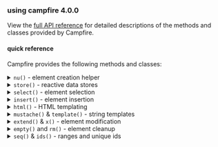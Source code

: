 ### using campfire 4.0.0

View the [full API reference](/site/docs/modules/campfire.html) for detailed descriptions of the methods and classes
provided by Campfire.

#### quick reference

Campfire provides the following methods and classes:

<details>
<summary><code>nu()</code> - element creation helper</summary>

Create DOM elements with a readable, chainable builder pattern.

```js
const [greeting] = cf.nu("h1")
    .content("Hello, world!")
    .attr("id", "greeting")
    .done();

const name = cf.store({ value: "User" });
const [info] = cf.nu("div.info")
    .deps({ name })
    .render(({ name }, { b }) => b.html`Logged in as: <strong>${name}</strong>`)
    .done();
```

</details>

<details>
<summary><code>store()</code> - reactive data stores</summary>

Store state in a reactive scalar, array, or map.

```js
const counter = cf.store({ value: 0 });
counter.update((n) => n + 1);
counter.on("update", (e) => console.log(e.value));

const todos = cf.store({ type: "list", value: ["A"] });
todos.push("B");

const users = cf.store({ type: "map", value: { sid: true } });
users.set("alex", false);
```

</details>

<details>
<summary><code>select()</code> - element selection</summary>

Select DOM elements with a unified API.

```js
const [header] = cf.select({ s: "header" });
const buttons = cf.select({ s: "button", all: true });
```

</details>

<details>
<summary><code>insert()</code> - element insertion</summary>

Insert elements anywhere in the DOM.

```js
cf.insert(greeting, { into: document.body });
cf.insert(info, { after: greeting });
```

</details>

<details>
<summary><code>html()</code> - HTML templating</summary>

Escape content for the DOM and compose structured HTML.

```js
const text = cf.html`A message for <b>${user}</b>`;
```

</details>

<details>
<summary><code>mustache()</code> & <code>template()</code> - string templates</summary>

```js
// Basic interpolation (auto-escaped)
cf.mustache("Hello, {{name}}!", { name: "<b>Alex</b>" }); // "Hello, &lt;b&gt;Alex&lt;/b&gt;!"

// Unescaped HTML (triple braces)
cf.mustache("Raw: {{{html}}}", { html: "<b>bold</b>" }); // "Raw: <b>bold</b>"

// Sections (conditional, loop)
cf.mustache(
    "{{#items}}<li>{{.}}</li>{{/items}}{{^items}}No items{{/items}}",
    { items: ["Red", "Green"] },
); // "<li>Red</li><li>Green</li>"

// Reusable (compiled) templates
const hello = cf.template("Hello, {{who}}!");
hello({ who: "World" }); // "Hello, World!"
hello({ who: "<x>" }); // "Hello, &lt;x&gt;!"
```

</details>

<details>
<summary><code>extend()</code> & <code>x()</code> - element modification</summary>

Modify or enhance any DOM element with props, reactivity, and more. Use the builder for clarity.

```js
cf.x(header)
    .content("Page Header")
    .style("fontWeight", "bold")
    .done();
```

</details>

<details>
<summary><code>empty()</code> and <code>rm()</code> - element cleanup</summary>

Clear an element or remove it from the DOM.

```js
cf.empty(container);
cf.rm(header);
```

</details>

<details>
<summary><code>seq()</code> & <code>ids()</code> - ranges and unique ids</summary>

```js
cf.seq(3).forEach((i) => {
    const id = cf.ids("item")();
    cf.nu("div.item").attr("id", id).content(`Item #${i + 1}`).done();
});
```

</details>
